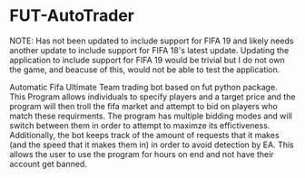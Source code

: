 # FUT-AutoTrader
NOTE: Has not been updated to include support for FIFA 19 and likely needs another update to include support for FIFA 18's latest update. Updating the application to include support for FIFA 19 would be trivial but I do not own the game, and beacuse of this, would not be able to test the application.

Automatic Fifa Ultimate Team trading bot based on fut python package. This Program allows individuals to specify players and a target price and the program will then troll the fifa market and attempt to bid on players who match these requirments. The program has multiple bidding modes and will switch between them in order to attempt to maximze its effictiveness. Additionally, the bot keeps track of the amount of requests that it makes (and the speed that it makes them in) in order to avoid detection by EA. This allows the user to use the program for hours on end and not have their account get banned. 
